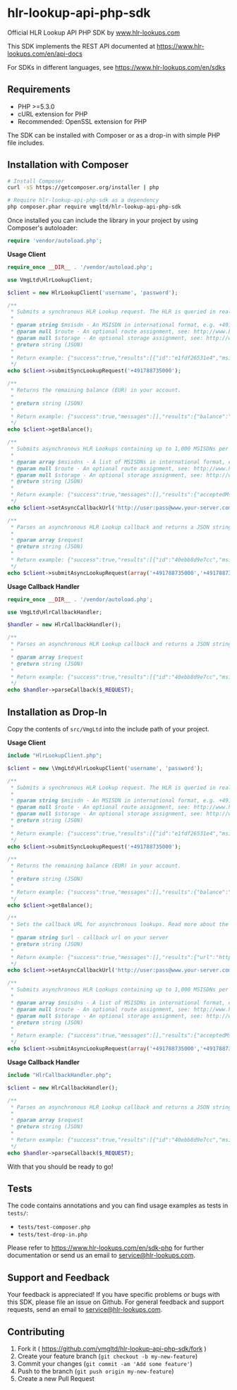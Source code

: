 hlr-lookup-api-php-sdk
======================
Official HLR Lookup API PHP SDK by www.hlr-lookups.com

This SDK implements the REST API documented at https://www.hlr-lookups.com/en/api-docs

For SDKs in different languages, see https://www.hlr-lookups.com/en/sdks

Requirements
------------
* PHP >=5.3.0
* cURL extension for PHP
* Recommended: OpenSSL extension for PHP

The SDK can be installed with Composer or as a drop-in with simple PHP file includes.

Installation with Composer
--------------------------
```bash
# Install Composer
curl -sS https://getcomposer.org/installer | php

# Require hlr-lookup-api-php-sdk as a dependency
php composer.phar require vmgltd/hlr-lookup-api-php-sdk
```

Once installed you can include the library in your project by using Composer's autoloader:
```php
require 'vendor/autoload.php';
```

**Usage Client**
```php
require_once __DIR__ . '/vendor/autoload.php';

use VmgLtd\HlrLookupClient;

$client = new HlrLookupClient('username', 'password');

/**
 * Submits a synchronous HLR Lookup request. The HLR is queried in real time and results presented in the response body.
 *
 * @param string $msisdn - An MSISDN in international format, e.g. +491788735000
 * @param null $route - An optional route assignment, see: http://www.hlr-lookups.com/en/routing-options
 * @param null $storage - An optional storage assignment, see: http://www.hlr-lookups.com/en/storages
 * @return string (JSON)
 *
 * Return example: {"success":true,"results":[{"id":"e1fdf26531e4","msisdncountrycode":"DE","msisdn":"+491788735000","statuscode":"HLRSTATUS_DELIVERED","hlrerrorcodeid":null,"subscriberstatus":"SUBSCRIBERSTATUS_CONNECTED","imsi":"262031300000000","mccmnc":"26203","mcc":"262","mnc":"03","msin":"1300000000","servingmsc":"140445","servinghlr":null,"originalnetworkname":"E-Plus","originalcountryname":"Germany","originalcountrycode":"DE","originalcountryprefix":"+49","originalnetworkprefix":"178","roamingnetworkname":"Fixed Line Operators and Other Networks","roamingcountryname":"United States","roamingcountrycode":"US","roamingcountryprefix":"+1","roamingnetworkprefix":"404455","portednetworkname":null,"portedcountryname":null,"portedcountrycode":null,"portedcountryprefix":null,"portednetworkprefix":null,"isvalid":"Yes","isroaming":"Yes","isported":"No","usercharge":"0.0100","inserttime":"2014-12-28 06:22:00.328844+08","storage":"SDK-TEST-SYNC-API","route":"IP1"}]}
 */
echo $client->submitSyncLookupRequest('+491788735000');

/**
 * Returns the remaining balance (EUR) in your account.
 *
 * @return string (JSON)
 *
 * Return example: {"success":true,"messages":[],"results":{"balance":"5878.24600"}}
 */
echo $client->getBalance();

/**
 * Submits asynchronous HLR Lookups containing up to 1,000 MSISDNs per request. Results are sent back asynchronously to a callback URL on your server. 
 *
 * @param array $msisdns - A list of MSISDNs in international format, e.g. +491788735000
 * @param null $route - An optional route assignment, see: http://www.hlr-lookups.com/en/routing-options
 * @param null $storage - An optional storage assignment, see: http://www.hlr-lookups.com/en/storages
 * @return string (JSON)
 *
 * Return example: {"success":true,"messages":[],"results":{"acceptedMsisdns":[{"id":"e489a092eba7","msisdn":"+491788735000"},{"id":"23ad48bf0c26","msisdn":"+491788735001"}],"rejectedMsisdns":[],"acceptedMsisdnCount":2,"rejectedMsisdnCount":0,"totalCount":2,"charge":0.02,"storage":"SDK-TEST-ASYNC-API","route":"IP4"}}
 */
echo $client->setAsyncCallbackUrl('http://user:pass@www.your-server.com/path/file');

/**
 * Parses an asynchronous HLR Lookup callback and returns a JSON string with the results.
 *
 * @param array $request
 * @return string (JSON)
 *
 * Return example: {"success":true,"results":[{"id":"40ebb8d9e7cc","msisdncountrycode":"DE","msisdn":"+491788735001","statuscode":"HLRSTATUS_DELIVERED","hlrerrorcodeid":null,"subscriberstatus":"SUBSCRIBERSTATUS_CONNECTED","imsi":"262032000000000","mccmnc":"26203","mcc":"262","mnc":"03","msin":"2000000000","servingmsc":"491770","servinghlr":null,"originalnetworkname":"178","originalcountryname":"Germany","originalcountrycode":"DE","originalcountryprefix":"+49","originalnetworkprefix":"178","roamingnetworkname":null,"roamingcountryname":null,"roamingcountrycode":null,"roamingcountryprefix":null,"roamingnetworkprefix":null,"portednetworkname":null,"portedcountryname":null,"portedcountrycode":null,"portedcountryprefix":null,"portednetworkprefix":null,"isvalid":"Yes","isroaming":"No","isported":"No","usercharge":"0.0100","inserttime":"2014-12-28 05:53:03.765798+08","storage":"ASYNC-API","route":"IP4"}]}
 */
echo $client->submitAsyncLookupRequest(array('+491788735000','+491788735001'));
```

**Usage Callback Handler**
```php
require_once __DIR__ . '/vendor/autoload.php';

use VmgLtd\HlrCallbackHandler;

$handler = new HlrCallbackHandler();

/**
 * Parses an asynchronous HLR Lookup callback and returns a JSON string with the results.
 *
 * @param array $request
 * @return string (JSON)
 *
 * Return example: {"success":true,"results":[{"id":"40ebb8d9e7cc","msisdncountrycode":"DE","msisdn":"+491788735001","statuscode":"HLRSTATUS_DELIVERED","hlrerrorcodeid":null,"subscriberstatus":"SUBSCRIBERSTATUS_CONNECTED","imsi":"262032000000000","mccmnc":"26203","mcc":"262","mnc":"03","msin":"2000000000","servingmsc":"491770","servinghlr":null,"originalnetworkname":"178","originalcountryname":"Germany","originalcountrycode":"DE","originalcountryprefix":"+49","originalnetworkprefix":"178","roamingnetworkname":null,"roamingcountryname":null,"roamingcountrycode":null,"roamingcountryprefix":null,"roamingnetworkprefix":null,"portednetworkname":null,"portedcountryname":null,"portedcountrycode":null,"portedcountryprefix":null,"portednetworkprefix":null,"isvalid":"Yes","isroaming":"No","isported":"No","usercharge":"0.0100","inserttime":"2014-12-28 05:53:03.765798+08","storage":"ASYNC-API","route":"IP4"}]}
 */
echo $handler->parseCallback($_REQUEST);
```

Installation as Drop-In
-----------------------
Copy the contents of `src/VmgLtd` into the include path of your project.

**Usage Client**
```php
include "HlrLookupClient.php";

$client = new \VmgLtd\HlrLookupClient('username', 'password');

/**
 * Submits a synchronous HLR Lookup request. The HLR is queried in real time and results presented in the response body.
 *
 * @param string $msisdn - An MSISDN in international format, e.g. +491788735000
 * @param null $route - An optional route assignment, see: http://www.hlr-lookups.com/en/routing-options
 * @param null $storage - An optional storage assignment, see: http://www.hlr-lookups.com/en/storages
 * @return string (JSON)
 *
 * Return example: {"success":true,"results":[{"id":"e1fdf26531e4","msisdncountrycode":"DE","msisdn":"+491788735000","statuscode":"HLRSTATUS_DELIVERED","hlrerrorcodeid":null,"subscriberstatus":"SUBSCRIBERSTATUS_CONNECTED","imsi":"262031300000000","mccmnc":"26203","mcc":"262","mnc":"03","msin":"1300000000","servingmsc":"140445","servinghlr":null,"originalnetworkname":"E-Plus","originalcountryname":"Germany","originalcountrycode":"DE","originalcountryprefix":"+49","originalnetworkprefix":"178","roamingnetworkname":"Fixed Line Operators and Other Networks","roamingcountryname":"United States","roamingcountrycode":"US","roamingcountryprefix":"+1","roamingnetworkprefix":"404455","portednetworkname":null,"portedcountryname":null,"portedcountrycode":null,"portedcountryprefix":null,"portednetworkprefix":null,"isvalid":"Yes","isroaming":"Yes","isported":"No","usercharge":"0.0100","inserttime":"2014-12-28 06:22:00.328844+08","storage":"SDK-TEST-SYNC-API","route":"IP1"}]}
 */
echo $client->submitSyncLookupRequest('+491788735000');

/**
 * Returns the remaining balance (EUR) in your account.
 *
 * @return string (JSON)
 *
 * Return example: {"success":true,"messages":[],"results":{"balance":"5878.24600"}}
 */
echo $client->getBalance();

/**
 * Sets the callback URL for asynchronous lookups. Read more about the concept of asynchronous HLR lookups @ http://www.hlr-lookups.com/en/asynchronous-hlr-lookup-api
 *
 * @param string $url - callback url on your server
 * @return string (JSON)
 *
 * Return example: {"success":true,"messages":[],"results":{"url":"http:\/\/user:pass@www.your-server.com\/path\/file"}}
 */
echo $client->setAsyncCallbackUrl('http://user:pass@www.your-server.com/path/file');

/**
 * Submits asynchronous HLR Lookups containing up to 1,000 MSISDNs per request. Results are sent back asynchronously to a callback URL on your server. Use \VmgLtd\HlrCallbackHandler to capture them.
 *
 * @param array $msisdns - A list of MSISDNs in international format, e.g. +491788735000
 * @param null $route - An optional route assignment, see: http://www.hlr-lookups.com/en/routing-options
 * @param null $storage - An optional storage assignment, see: http://www.hlr-lookups.com/en/storages
 * @return string (JSON)
 *
 * Return example: {"success":true,"messages":[],"results":{"acceptedMsisdns":[{"id":"e489a092eba7","msisdn":"+491788735000"},{"id":"23ad48bf0c26","msisdn":"+491788735001"}],"rejectedMsisdns":[],"acceptedMsisdnCount":2,"rejectedMsisdnCount":0,"totalCount":2,"charge":0.02,"storage":"SDK-TEST-ASYNC-API","route":"IP4"}}
 */
echo $client->submitAsyncLookupRequest(array('+491788735000','+491788735001'));
```

**Usage Callback Handler**
```php
include "HlrCallbackHandler.php";

$client = new HlrCallbackHandler();

/**
 * Parses an asynchronous HLR Lookup callback and returns a JSON string with the results.
 *
 * @param array $request
 * @return string (JSON)
 *
 * Return example: {"success":true,"results":[{"id":"40ebb8d9e7cc","msisdncountrycode":"DE","msisdn":"+491788735001","statuscode":"HLRSTATUS_DELIVERED","hlrerrorcodeid":null,"subscriberstatus":"SUBSCRIBERSTATUS_CONNECTED","imsi":"262032000000000","mccmnc":"26203","mcc":"262","mnc":"03","msin":"2000000000","servingmsc":"491770","servinghlr":null,"originalnetworkname":"178","originalcountryname":"Germany","originalcountrycode":"DE","originalcountryprefix":"+49","originalnetworkprefix":"178","roamingnetworkname":null,"roamingcountryname":null,"roamingcountrycode":null,"roamingcountryprefix":null,"roamingnetworkprefix":null,"portednetworkname":null,"portedcountryname":null,"portedcountrycode":null,"portedcountryprefix":null,"portednetworkprefix":null,"isvalid":"Yes","isroaming":"No","isported":"No","usercharge":"0.0100","inserttime":"2014-12-28 05:53:03.765798+08","storage":"ASYNC-API","route":"IP4"}]}
 */
echo $handler->parseCallback($_REQUEST);
```

With that you should be ready to go!

Tests
-----

The code contains annotations and you can find usage examples as tests in `tests/`:
* `tests/test-composer.php`
* `tests/test-drop-in.php`

Please refer to https://www.hlr-lookups.com/en/sdk-php for further documentation or send us an email to service@hlr-lookups.com.

Support and Feedback
--------------------
Your feedback is appreciated! If you have specific problems or bugs with this SDK, please file an issue on Github. For general feedback and support requests, send an email to service@hlr-lookups.com.

Contributing
------------

1. Fork it ( https://github.com/vmgltd/hlr-lookup-api-php-sdk/fork )
2. Create your feature branch (`git checkout -b my-new-feature`)
3. Commit your changes (`git commit -am 'Add some feature'`)
4. Push to the branch (`git push origin my-new-feature`)
5. Create a new Pull Request


